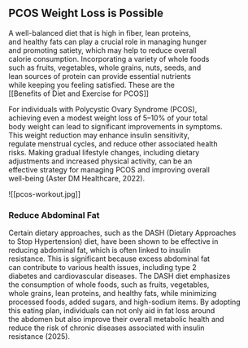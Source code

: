 ## PCOS Weight Loss is Possible

A well-balanced diet that is high in fiber, lean proteins,  
and healthy fats can play a crucial role in managing hunger  
and promoting satiety, which may help to reduce overall  
calorie consumption. Incorporating a variety of whole foods  
such as fruits, vegetables, whole grains, nuts, seeds, and  
lean sources of protein can provide essential nutrients  
while keeping you feeling satisfied. These are the  
[[Benefits of Diet and Exercise for PCOS]]

For individuals with Polycystic Ovary Syndrome (PCOS),  
achieving even a modest weight loss of 5–10% of your total  
body weight can lead to significant improvements in symptoms.  
This weight reduction may enhance insulin sensitivity,  
regulate menstrual cycles, and reduce other associated health  
risks. Making gradual lifestyle changes, including dietary  
adjustments and increased physical activity, can be an  
effective strategy for managing PCOS and improving overall  
well-being (Aster DM Healthcare, 2022).

![[pcos-workout.jpg]]

###  Reduce Abdominal Fat

Certain dietary approaches, such as the DASH (Dietary Approaches  
to Stop Hypertension) diet, have been shown to be effective in  
reducing abdominal fat, which is often linked to insulin  
resistance. This is significant because excess abdominal fat  
can contribute to various health issues, including type 2  
diabetes and cardiovascular diseases. The DASH diet emphasizes  
the consumption of whole foods, such as fruits, vegetables,  
whole grains, lean proteins, and healthy fats, while minimizing  
processed foods, added sugars, and high-sodium items. By adopting  
this eating plan, individuals can not only aid in fat loss around  
the abdomen but also improve their overall metabolic health and  
reduce the risk of chronic diseases associated with insulin  
resistance (2025).

